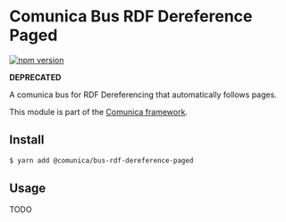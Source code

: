 # Comunica Bus RDF Dereference Paged

[![npm version](https://badge.fury.io/js/%40comunica%2Fbus-rdf-dereference-paged.svg)](https://www.npmjs.com/package/@comunica/bus-rdf-dereference-paged)

**DEPRECATED**

A comunica bus for RDF Dereferencing that automatically follows pages.

This module is part of the [Comunica framework](https://github.com/comunica/comunica).

## Install

```bash
$ yarn add @comunica/bus-rdf-dereference-paged
```

## Usage

TODO

